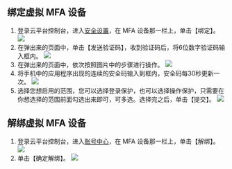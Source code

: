 ## 绑定虚拟 MFA 设备
1. 登录云平台控制台，进入[安全设置](http://console.tce.fsphere.cn/developer/security)，在 MFA 设备那一栏上，单击【绑定】。
![](http://imgcache.tce.fsphere.cn/image/mc.qcloudimg.com/static/img/63c17fdf2fc1913927ad669c86dcafcd/image.png)
2. 在弹出来的页面中，单击【发送验证码】，收到验证码后，将6位数字验证码输入框内。
![](http://imgcache.tce.fsphere.cn/image/mc.qcloudimg.com/static/img/b96da083ba830fdaeab02785fdcd7625/image.png)
3. 在弹出来的页面中，依次按照图片中的步骤进行操作。
![](http://imgcache.tce.fsphere.cn/image/mc.qcloudimg.com/static/img/0e9169e02f094677636e0cd4943f8cc0/image.png)
4. 将手机中的应用程序出现的连续的安全码输入到框内，安全码每30秒更新一次。
![](http://imgcache.tce.fsphere.cn/image/mc.qcloudimg.com/static/img/7bc667296b7c147154ad265f15e9677c/image.png)
5. 选择您想启用的范围，您可以选择登录保护，也可以选择操作保护，只需要在你想选择的范围前面勾选出来即可，可多选。选择完之后，单击【提交】。
![](http://imgcache.tce.fsphere.cn/image/mc.qcloudimg.com/static/img/c9992d92e521e804a51075ca1414ef43/image.png)



## 解绑虚拟 MFA 设备



1. 登录云平台控制台，进入[账号中心](http://console.tce.fsphere.cn/developer/security)，在 MFA 设备那一栏上，单击【解绑】。
![](http://imgcache.tce.fsphere.cn/image/mc.qcloudimg.com/static/img/31eac4c6f2e90dac10d941ba9fd3181f/image.png)
2. 单击【确定解绑】。
![](http://imgcache.tce.fsphere.cn/image/mc.qcloudimg.com/static/img/41e8f092c9710d0cbda8d96b3ac4c08b/image.png)